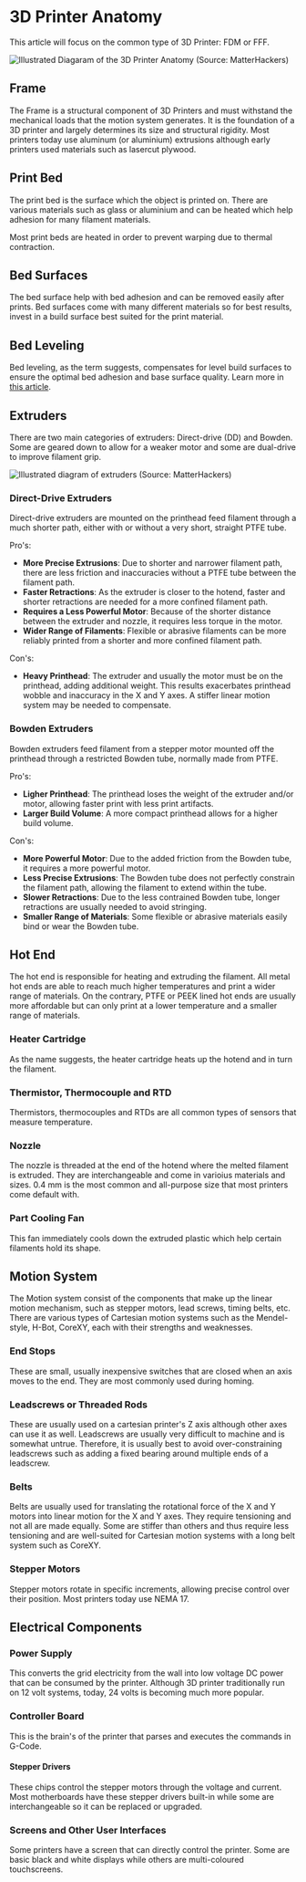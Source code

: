 # 3D Printer Anatomy

This article will focus on the common type of 3D Printer: FDM or FFF.

![Illustrated Diagaram of the 3D Printer Anatomy (Source: MatterHackers)](https://lh3.googleusercontent.com/vy2gmNQu0ZCXauAxKtD2J1Q6jinZmBU9fxo-nE17DEJdg-vVKAOPm-tqx42aaXFn5G8y2h4jdkqGXZKDovjJUfh1Pzs)

## Frame

The Frame is a structural component of 3D Printers and must withstand the mechanical loads that the motion system generates. It is the foundation of a 3D printer and largely determines its size and structural rigidity. Most printers today use aluminum (or aluminium) extrusions although early printers used materials such as lasercut plywood.

## Print Bed

The print bed is the surface which the object is printed on. There are various materials such as glass or aluminium and can be heated which help adhesion for many filament materials.

Most print beds are heated in order to prevent warping due to thermal contraction.

## Bed Surfaces

The bed surface help with bed adhesion and can be removed easily after prints. Bed surfaces come with many different materials so for best results, invest in a build surface best suited for the print material.

## Bed Leveling

Bed leveling, as the term suggests, compensates for level build surfaces to ensure the optimal bed adhesion and base surface quality. Learn more in [this article](/pages/bedleveling.md).

## Extruders

There are two main categories of extruders: Direct-drive (DD) and Bowden. Some are geared down to allow for a weaker motor and some are dual-drive to improve filament grip.

![Illustrated diagram of extruders (Source: MatterHackers)](https://lh3.googleusercontent.com/76t-Q-wj6qCWPOeIJXgB46fNZTGKU9IS8LXmu7PbQuA46x8-y93xbOAACS2vUgTeU66FlCmKKC3wlRMBOYMUV9Gx_A)

### Direct-Drive Extruders

Direct-drive extruders are mounted on the printhead feed filament through a much shorter path, either with or without a very short, straight PTFE tube.

Pro's:

- **More Precise Extrusions**: Due to shorter and narrower filament path, there are less friction and inaccuracies without a PTFE tube between the filament path.
- **Faster Retractions**: As the extruder is closer to the hotend, faster and shorter retractions are needed for a more confined filament path.
- **Requires a Less Powerful Motor**: Because of the shorter distance between the extruder and nozzle, it requires less torque in the motor.
- **Wider Range of Filaments**: Flexible or abrasive filaments can be more reliably printed from a shorter and more confined filament path.

Con's:

- **Heavy Printhead**: The extruder and usually the motor must be on the printhead, adding additional weight. This results exacerbates printhead wobble and inaccuracy in the X and Y axes. A stiffer linear motion system may be needed to compensate.

### Bowden Extruders

Bowden extruders feed filament from a stepper motor mounted off the printhead through a restricted Bowden tube, normally made from PTFE.

Pro's:

- **Ligher Printhead**: The printhead loses the weight of the extruder and/or motor, allowing faster print with less print artifacts.
- **Larger Build Volume**: A more compact printhead allows for a higher build volume.

Con's:

- **More Powerful Motor**: Due to the added friction from the Bowden tube, it requires a more powerful motor.
- **Less Precise Extrusions**: The Bowden tube does not perfectly constrain the filament path, allowing the filament to extend within the tube.
- **Slower Retractions**: Due to the less contrained Bowden tube, longer retractions are usually needed to avoid stringing.
- **Smaller Range of Materials**: Some flexible or abrasive materials easily bind or wear the Bowden tube.

## Hot End

The hot end is responsible for heating and extruding the filament. All metal hot ends are able to reach much higher temperatures and print a wider range of materials. On the contrary, PTFE or PEEK lined hot ends are usually more affordable but can only print at a lower temperature and a smaller range of materials.

### Heater Cartridge

As the name suggests, the heater cartridge heats up the hotend and in turn the filament.

### Thermistor, Thermocouple and RTD

Thermistors, thermocouples and RTDs are all common types of sensors that measure temperature.

<!-- TODO: Explain benefits and weaknesses of each type -->

### Nozzle

The nozzle is threaded at the end of the hotend where the melted filament is extruded. They are interchangeable and come in varioius materials and sizes. 0.4 mm is the most common and all-purpose size that most printers come default with.

### Part Cooling Fan

This fan immediately cools down the extruded plastic which help certain filaments hold its shape.

## Motion System

The Motion system consist of the components that make up the linear motion mechanism, such as stepper motors, lead screws, timing belts, etc. There are various types of Cartesian motion systems such as the Mendel-style, H-Bot, CoreXY, each with their strengths and weaknesses.

<!-- TODO: Compare benefits of each -->

### End Stops

These are small, usually inexpensive switches that are closed when an axis moves to the end. They are most commonly used during homing.

### Leadscrews or Threaded Rods

These are usually used on a cartesian printer's Z axis although other axes can use it as well. Leadscrews are usually very difficult to machine and is somewhat untrue. Therefore, it is usually best to avoid over-constraining leadscrews such as adding a fixed bearing around multiple ends of a leadscrew.

### Belts

Belts are usually used for translating the rotational force of the X and Y motors into linear motion for the X and Y axes. They require tensioning and not all are made equally. Some are stiffer than others and thus require less tensioning and are well-suited for Cartesian motion systems with a long belt system such as CoreXY.

### Stepper Motors

Stepper motors rotate in specific increments, allowing precise control over their position. Most printers today use NEMA 17.

## Electrical Components

### Power Supply

This converts the grid electricity from the wall into low voltage DC power that can be consumed by the printer. Although 3D printer traditionally run on 12 volt systems, today, 24 volts is becoming much more popular.

### Controller Board

This is the brain's of the printer that parses and executes the commands in G-Code.

#### Stepper Drivers

These chips control the stepper motors through the voltage and current. Most motherboards have these stepper drivers built-in while some are interchangeable so it can be replaced or upgraded.

### Screens and Other User Interfaces

Some printers have a screen that can directly control the printer. Some are basic black and white displays while others are multi-coloured touchscreens.
